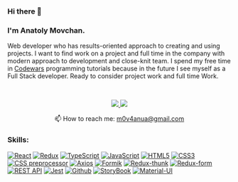 ### Hi there 👋
### I'm Anatoly Movchan.
Web developer who has
results-oriented approach to creating and using projects.
I want to find work on a project
and full time in the company with
modern approach to development and
close-knit team.
I spend my free time in <a href="https://www.codewars.com/users/TolmaSh" rel="nofollow">Codewars</a>
programming tutorials because in the future I see myself as a Full Stack developer.
Ready to consider project work and full time
Work.
<p>
  <br>
</p>
<p align='center'>
   <a href="https://www.linkedin.com/in/anatoly-movchan">
       <img src="https://img.shields.io/badge/linkedin-%230077B5.svg?&style=for-the-badge&logo=linkedin&logoColor=white"/>
   </a>
   <a href="https://t.me/movchn">
       <img src="https://img.shields.io/badge/Telegram-2CA5E0?style=for-the-badge&logo=telegram&logoColor=white"/>
   </a>
<p align='center'>
   📫 How to reach me: <a href='mailto:m0v4anua@gmail.com'>m0v4anua@gmail.com</a>
</p>

### Skills:

<p><a target="_blank" rel="noopener noreferrer" href="https://camo.githubusercontent.com/d184adf1b00bdb0bcbf70e9f277113b7d3c62859228f211ffa5b2cfda8cf6ae8/68747470733a2f2f696d672e736869656c64732e696f2f62616467652f2d52656163742d3238326333343f7374796c653d666f722d7468652d6261646765266c6f676f3d7265616374"><img src="https://camo.githubusercontent.com/d184adf1b00bdb0bcbf70e9f277113b7d3c62859228f211ffa5b2cfda8cf6ae8/68747470733a2f2f696d672e736869656c64732e696f2f62616467652f2d52656163742d3238326333343f7374796c653d666f722d7468652d6261646765266c6f676f3d7265616374" alt="React" data-canonical-src="https://img.shields.io/badge/-React-282c34?style=for-the-badge&amp;logo=react" style="max-width:100%;"></a>
<a target="_blank" rel="noopener noreferrer" href="https://camo.githubusercontent.com/a4beb7dee85998ce6cf268d2e2f3ecf5c88037a2513af19b7060dcf23789edb7/68747470733a2f2f696d672e736869656c64732e696f2f62616467652f2d52656475782d3238326333343f7374796c653d666f722d7468652d6261646765266c6f676f3d7265647578266c6f676f436f6c6f723d373634414243"><img src="https://camo.githubusercontent.com/a4beb7dee85998ce6cf268d2e2f3ecf5c88037a2513af19b7060dcf23789edb7/68747470733a2f2f696d672e736869656c64732e696f2f62616467652f2d52656475782d3238326333343f7374796c653d666f722d7468652d6261646765266c6f676f3d7265647578266c6f676f436f6c6f723d373634414243" alt="Redux" data-canonical-src="https://img.shields.io/badge/-Redux-282c34?style=for-the-badge&amp;logo=redux&amp;logoColor=764ABC" style="max-width:100%;"></a>
<a target="_blank" rel="noopener noreferrer" href="https://camo.githubusercontent.com/886d90cd5eb866ec52b5b73653241a2b4d787e34e9756ce77cc8a36c881d045d/68747470733a2f2f696d672e736869656c64732e696f2f62616467652f2d547970655363726970742d3238326333343f7374796c653d666f722d7468652d6261646765266c6f676f3d74797065536372697074"><img src="https://camo.githubusercontent.com/886d90cd5eb866ec52b5b73653241a2b4d787e34e9756ce77cc8a36c881d045d/68747470733a2f2f696d672e736869656c64732e696f2f62616467652f2d547970655363726970742d3238326333343f7374796c653d666f722d7468652d6261646765266c6f676f3d74797065536372697074" alt="TypeScript" data-canonical-src="https://img.shields.io/badge/-TypeScript-282c34?style=for-the-badge&amp;logo=typeScript" style="max-width:100%;"></a>
<a target="_blank" rel="noopener noreferrer" href="https://camo.githubusercontent.com/c356cd503de4959c0bab52774bd6e391bd8cfed3f6f7ea81ad3e8f200a9191d2/68747470733a2f2f696d672e736869656c64732e696f2f62616467652f2d4a6176615363726970742d3238326333343f7374796c653d666f722d7468652d6261646765266c6f676f3d6a617661536372697074"><img src="https://camo.githubusercontent.com/c356cd503de4959c0bab52774bd6e391bd8cfed3f6f7ea81ad3e8f200a9191d2/68747470733a2f2f696d672e736869656c64732e696f2f62616467652f2d4a6176615363726970742d3238326333343f7374796c653d666f722d7468652d6261646765266c6f676f3d6a617661536372697074" alt="JavaScript" data-canonical-src="https://img.shields.io/badge/-JavaScript-282c34?style=for-the-badge&amp;logo=javaScript" style="max-width:100%;"></a>
  <a target="_blank" rel="noopener noreferrer" href="https://camo.githubusercontent.com/6a1d3e230cb8cf58f9807870cd2495d4a0ed2dde1c859e173c0cfe950f262f13/68747470733a2f2f696d672e736869656c64732e696f2f62616467652f2d48544d4c352d3238326333343f7374796c653d666f722d7468652d6261646765266c6f676f3d48544d4c35"><img src="https://camo.githubusercontent.com/6a1d3e230cb8cf58f9807870cd2495d4a0ed2dde1c859e173c0cfe950f262f13/68747470733a2f2f696d672e736869656c64732e696f2f62616467652f2d48544d4c352d3238326333343f7374796c653d666f722d7468652d6261646765266c6f676f3d48544d4c35" alt="HTML5" data-canonical-src="https://img.shields.io/badge/-HTML5-282c34?style=for-the-badge&amp;logo=HTML5" style="max-width:100%;"></a>
<a target="_blank" rel="noopener noreferrer" href="https://camo.githubusercontent.com/e4c1b7c8e785a2b94713ece23e0b2e631a5a55ba29ee5c9ed0c69709253231fc/68747470733a2f2f696d672e736869656c64732e696f2f62616467652f2d435353332d3238326333343f7374796c653d666f722d7468652d6261646765266c6f676f3d43535333"><img src="https://camo.githubusercontent.com/e4c1b7c8e785a2b94713ece23e0b2e631a5a55ba29ee5c9ed0c69709253231fc/68747470733a2f2f696d672e736869656c64732e696f2f62616467652f2d435353332d3238326333343f7374796c653d666f722d7468652d6261646765266c6f676f3d43535333" alt="CSS3" data-canonical-src="https://img.shields.io/badge/-CSS3-282c34?style=for-the-badge&amp;logo=CSS3" style="max-width:100%;"></a>
<a target="_blank" rel="noopener noreferrer" href="https://camo.githubusercontent.com/ebad7255585f0b64441584b93d2fcba53b8519198ab5521ff0db98430d5f13be/68747470733a2f2f696d672e736869656c64732e696f2f62616467652f2d4353535f70726570726f636573736f722d3238326333343f7374796c653d666f722d7468652d6261646765266c6f676f"><img src="https://camo.githubusercontent.com/ebad7255585f0b64441584b93d2fcba53b8519198ab5521ff0db98430d5f13be/68747470733a2f2f696d672e736869656c64732e696f2f62616467652f2d4353535f70726570726f636573736f722d3238326333343f7374796c653d666f722d7468652d6261646765266c6f676f" alt="CSS preprocessor" data-canonical-src="https://img.shields.io/badge/-CSS_preprocessor-282c34?style=for-the-badge&amp;logo" style="max-width:100%;"></a>
<a target="_blank" rel="noopener noreferrer" href="https://camo.githubusercontent.com/c1e49fcce3578563301db9352e1857a0bd2414b0b494850855452589d7e6cff2/68747470733a2f2f696d672e736869656c64732e696f2f62616467652f2d4178696f732d3238326333343f7374796c653d666f722d7468652d6261646765266c6f676f3d6178696f73"><img src="https://camo.githubusercontent.com/c1e49fcce3578563301db9352e1857a0bd2414b0b494850855452589d7e6cff2/68747470733a2f2f696d672e736869656c64732e696f2f62616467652f2d4178696f732d3238326333343f7374796c653d666f722d7468652d6261646765266c6f676f3d6178696f73" alt="Axios" data-canonical-src="https://img.shields.io/badge/-Axios-282c34?style=for-the-badge&amp;logo=axios" style="max-width:100%;"></a>
<a target="_blank" rel="noopener noreferrer" href="https://camo.githubusercontent.com/0a1981386bbcb1adf0b90e05b6f6f09ce50701227aba6a6e16d3fefefafeb331/68747470733a2f2f696d672e736869656c64732e696f2f62616467652f2d466f726d696b2d3238326333343f7374796c653d666f722d7468652d6261646765266c6f676f3d666f726d696b"><img src="https://camo.githubusercontent.com/0a1981386bbcb1adf0b90e05b6f6f09ce50701227aba6a6e16d3fefefafeb331/68747470733a2f2f696d672e736869656c64732e696f2f62616467652f2d466f726d696b2d3238326333343f7374796c653d666f722d7468652d6261646765266c6f676f3d666f726d696b" alt="Formik" data-canonical-src="https://img.shields.io/badge/-Formik-282c34?style=for-the-badge&amp;logo=formik" style="max-width:100%;"></a>
<a target="_blank" rel="noopener noreferrer" href="https://camo.githubusercontent.com/4e040d5429ef65ef51ce5471d55f4e9d612459e4123d719b27c10bda54033176/68747470733a2f2f696d672e736869656c64732e696f2f62616467652f2d52656475785f7468756e6b2d3238326333343f7374796c653d666f722d7468652d6261646765266c6f676f3d72656475785f7468756e6b">
<img src="https://camo.githubusercontent.com/4e040d5429ef65ef51ce5471d55f4e9d612459e4123d719b27c10bda54033176/68747470733a2f2f696d672e736869656c64732e696f2f62616467652f2d52656475785f7468756e6b2d3238326333343f7374796c653d666f722d7468652d6261646765266c6f676f3d72656475785f7468756e6b" alt="Redux-thunk" data-canonical-src="https://img.shields.io/badge/-Redux_thunk-282c34?style=for-the-badge&amp;logo=redux_thunk" style="max-width:100%;"></a>
<a target="_blank" rel="noopener noreferrer" href="https://camo.githubusercontent.com/adb5d4c497ef05003415f82b56b8fb683321153ef1311f17b272d5413e9fda6f/68747470733a2f2f696d672e736869656c64732e696f2f62616467652f2d52656475785f666f726d2d3238326333343f7374796c653d666f722d7468652d6261646765266c6f676f3d72656475785f666f726d"><img src="https://camo.githubusercontent.com/adb5d4c497ef05003415f82b56b8fb683321153ef1311f17b272d5413e9fda6f/68747470733a2f2f696d672e736869656c64732e696f2f62616467652f2d52656475785f666f726d2d3238326333343f7374796c653d666f722d7468652d6261646765266c6f676f3d72656475785f666f726d" alt="Redux-form" data-canonical-src="https://img.shields.io/badge/-Redux_form-282c34?style=for-the-badge&amp;logo=redux_form" style="max-width:100%;"></a>
<a target="_blank" rel="noopener noreferrer" href="https://camo.githubusercontent.com/5172a1a03621ad6e7f9f1002e26c88120bb589d8a9ebe3ef3f41ee9eb9c47b79/68747470733a2f2f696d672e736869656c64732e696f2f62616467652f2d524553545f4150492d3238326333343f7374796c653d666f722d7468652d6261646765266c6f676f3d72657374"><img src="https://camo.githubusercontent.com/5172a1a03621ad6e7f9f1002e26c88120bb589d8a9ebe3ef3f41ee9eb9c47b79/68747470733a2f2f696d672e736869656c64732e696f2f62616467652f2d524553545f4150492d3238326333343f7374796c653d666f722d7468652d6261646765266c6f676f3d72657374" alt="REST API" data-canonical-src="https://img.shields.io/badge/-REST_API-282c34?style=for-the-badge&amp;logo=rest" style="max-width:100%;"></a>
<a target="_blank" rel="noopener noreferrer" href="https://camo.githubusercontent.com/b9cd03b442f64040f6ba0d7e269500a11fcfee57e4d5eab9908a246c8ec2c17f/68747470733a2f2f696d672e736869656c64732e696f2f62616467652f2d4a6573742d3238326333343f7374796c653d666f722d7468652d6261646765266c6f676f3d6a657374"><img src="https://camo.githubusercontent.com/b9cd03b442f64040f6ba0d7e269500a11fcfee57e4d5eab9908a246c8ec2c17f/68747470733a2f2f696d672e736869656c64732e696f2f62616467652f2d4a6573742d3238326333343f7374796c653d666f722d7468652d6261646765266c6f676f3d6a657374" alt="Jest" data-canonical-src="https://img.shields.io/badge/-Jest-282c34?style=for-the-badge&amp;logo=jest" style="max-width:100%;"></a>
<a target="_blank" rel="noopener noreferrer" href="https://camo.githubusercontent.com/ac63a54db23872e621dc8cdc2d1dd2e2f3325755380b9444b227157808e73247/68747470733a2f2f696d672e736869656c64732e696f2f62616467652f2d4769746875622d3238326333343f7374796c653d666f722d7468652d6261646765266c6f676f3d476974687562"><img src="https://camo.githubusercontent.com/ac63a54db23872e621dc8cdc2d1dd2e2f3325755380b9444b227157808e73247/68747470733a2f2f696d672e736869656c64732e696f2f62616467652f2d4769746875622d3238326333343f7374796c653d666f722d7468652d6261646765266c6f676f3d476974687562" alt="Github" data-canonical-src="https://img.shields.io/badge/-Github-282c34?style=for-the-badge&amp;logo=Github" style="max-width:100%;"></a>
<a target="_blank" rel="noopener noreferrer" href="https://camo.githubusercontent.com/57f20624301392d93f9eddcdf52a9167a136f4a43c3c99456724c5ef329f0684/68747470733a2f2f696d672e736869656c64732e696f2f62616467652f2d53746f7279426f6f6b2d3238326333343f7374796c653d666f722d7468652d6261646765266c6f676f3d53746f7279426f6f6b"><img src="https://camo.githubusercontent.com/57f20624301392d93f9eddcdf52a9167a136f4a43c3c99456724c5ef329f0684/68747470733a2f2f696d672e736869656c64732e696f2f62616467652f2d53746f7279426f6f6b2d3238326333343f7374796c653d666f722d7468652d6261646765266c6f676f3d53746f7279426f6f6b" alt="StoryBook" data-canonical-src="https://img.shields.io/badge/-StoryBook-282c34?style=for-the-badge&amp;logo=StoryBook" style="max-width:100%;"></a>
<a target="_blank" rel="noopener noreferrer" href="https://camo.githubusercontent.com/710634f2b02dd538e5aaf212ce1ad01d861922b2911017282dff7d7666c63c70/68747470733a2f2f696d672e736869656c64732e696f2f62616467652f2d4d6174657269616c5f55492d3238326333343f7374796c653d666f722d7468652d6261646765266c6f676f3d6d6174657269616c5f64657369676e"><img src="https://camo.githubusercontent.com/710634f2b02dd538e5aaf212ce1ad01d861922b2911017282dff7d7666c63c70/68747470733a2f2f696d672e736869656c64732e696f2f62616467652f2d4d6174657269616c5f55492d3238326333343f7374796c653d666f722d7468652d6261646765266c6f676f3d6d6174657269616c5f64657369676e" alt="Material-UI" data-canonical-src="https://img.shields.io/badge/-Material_UI-282c34?style=for-the-badge&amp;logo=material_design" style="max-width:100%;"></a></p>

  
